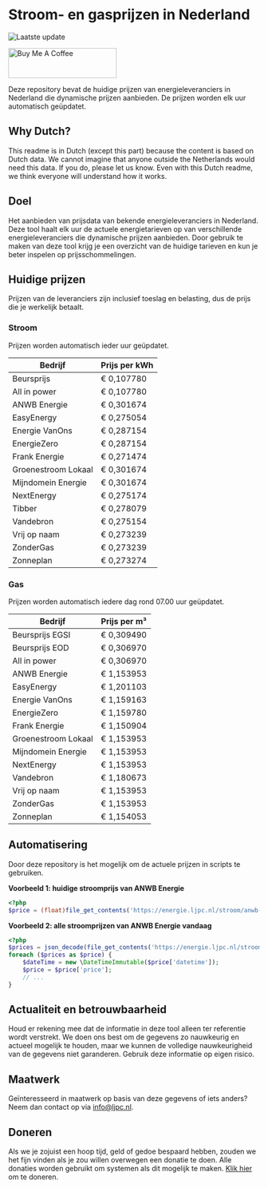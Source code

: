 # Stroom- en gasprijzen in Nederland

![Laatste update](https://img.shields.io/badge/laatste%20update-2025--09--03%2019%3A00%20CET-brightgreen)

<a href="https://www.buymeacoffee.com/Lars-" target="_blank"><img src="https://cdn.buymeacoffee.com/buttons/v2/default-orange.png" alt="Buy Me A Coffee" height="60" style="height: 60px !important;width: 217px !important;" ></a>

Deze repository bevat de huidige prijzen van energieleveranciers in Nederland die dynamische prijzen aanbieden. De prijzen worden elk uur automatisch geüpdatet.

## Why Dutch?

This readme is in Dutch (except this part) because the content is based on Dutch data. We cannot imagine that anyone outside the Netherlands would need this data. If you do, please let us know. Even with this Dutch readme, we think
everyone will understand how it works.

## Doel

Het aanbieden van prijsdata van bekende energieleveranciers in Nederland. Deze tool haalt elk uur de actuele energietarieven op van verschillende energieleveranciers die dynamische prijzen aanbieden. Door gebruik te maken van deze tool
krijg je een overzicht van de huidige tarieven en kun je beter inspelen op prijsschommelingen.

## Huidige prijzen

Prijzen van de leveranciers zijn inclusief toeslag en belasting, dus de prijs die je werkelijk betaalt.

### Stroom

Prijzen worden automatisch ieder uur geüpdatet.

 Bedrijf | Prijs per kWh 
---------|---------------
Beursprijs | € 0,107780
All in power | € 0,107780
ANWB Energie | € 0,301674
EasyEnergy | € 0,275054
Energie VanOns | € 0,287154
EnergieZero | € 0,287154
Frank Energie | € 0,271474
Groenestroom Lokaal | € 0,301674
Mijndomein Energie | € 0,301674
NextEnergy | € 0,275174
Tibber | € 0,278079
Vandebron | € 0,275154
Vrij op naam | € 0,273239
ZonderGas | € 0,273239
Zonneplan | € 0,273274


### Gas

Prijzen worden automatisch iedere dag rond 07.00 uur geüpdatet.

 Bedrijf | Prijs per m³ 
---------|--------------
Beursprijs EGSI | € 0,309490
Beursprijs EOD | € 0,306970
All in power | € 0,306970
ANWB Energie | € 1,153953
EasyEnergy | € 1,201103
Energie VanOns | € 1,159163
EnergieZero | € 1,159780
Frank Energie | € 1,150904
Groenestroom Lokaal | € 1,153953
Mijndomein Energie | € 1,153953
NextEnergy | € 1,153953
Vandebron | € 1,180673
Vrij op naam | € 1,153953
ZonderGas | € 1,153953
Zonneplan | € 1,154053


## Automatisering

Door deze repository is het mogelijk om de actuele prijzen in scripts te gebruiken.

**Voorbeeld 1: huidige stroomprijs van ANWB Energie**

```php
<?php
$price = (float)file_get_contents('https://energie.ljpc.nl/stroom/anwb-energie-nu.txt');

```

**Voorbeeld 2: alle stroomprijzen van ANWB Energie vandaag**

```php
<?php
$prices = json_decode(file_get_contents('https://energie.ljpc.nl/stroom/all-in-power-vandaag.json'),true);
foreach ($prices as $price) {
    $dateTime = new \DateTimeImmutable($price['datetime']);
    $price = $price['price'];
    // ...
}
```

## Actualiteit en betrouwbaarheid

Houd er rekening mee dat de informatie in deze tool alleen ter referentie wordt verstrekt. We doen ons best om de gegevens zo nauwkeurig en actueel mogelijk te houden, maar we kunnen de volledige nauwkeurigheid van de gegevens niet
garanderen. Gebruik deze informatie op eigen risico.

## Maatwerk

Geïnteresseerd in maatwerk op basis van deze gegevens of iets anders? Neem dan contact op
via [info@ljpc.nl](mailto:info@ljpc.nl?subject=Energie%20prijzen).

## Doneren

Als we je zojuist een hoop tijd, geld of gedoe bespaard hebben, zouden we het fijn vinden als je zou willen overwegen een
donatie te doen. Alle donaties worden gebruikt om systemen als dit mogelijk te
maken. [Klik hier](https://www.buymeacoffee.com/Lars-) om te doneren.
